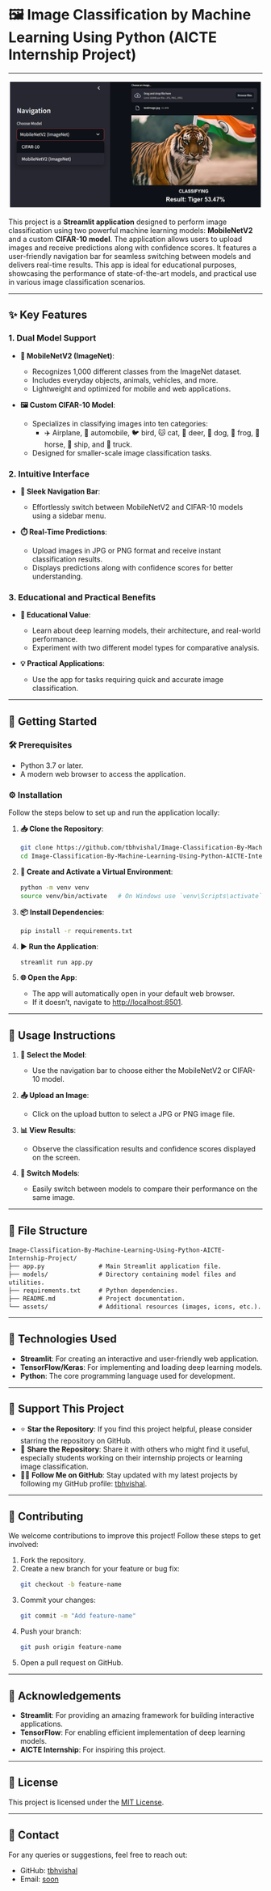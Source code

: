 
# 🖼️ Image Classification by Machine Learning Using Python (AICTE Internship Project)
---
![test](test.png)

This project is a **Streamlit application** designed to perform image classification using two powerful machine learning models: **MobileNetV2** and a custom **CIFAR-10 model**. The application allows users to upload images and receive predictions along with confidence scores. It features a user-friendly navigation bar for seamless switching between models and delivers real-time results. This app is ideal for educational purposes, showcasing the performance of state-of-the-art models, and practical use in various image classification scenarios.

---

## **✨ Key Features**

### 1. **Dual Model Support**

- **📱 MobileNetV2 (ImageNet)**:
  - Recognizes 1,000 different classes from the ImageNet dataset.
  - Includes everyday objects, animals, vehicles, and more.
  - Lightweight and optimized for mobile and web applications.

- **🖼️ Custom CIFAR-10 Model**:
  - Specializes in classifying images into ten categories: 
    - ✈️ Airplane, 🚗 automobile, 🐦 bird, 🐱 cat, 🦌 deer, 🐶 dog, 🐸 frog, 🐴 horse, 🚢 ship, and 🚚 truck.
  - Designed for smaller-scale image classification tasks.

### 2. **Intuitive Interface**

- **🔀 Sleek Navigation Bar**:
  - Effortlessly switch between MobileNetV2 and CIFAR-10 models using a sidebar menu.

- **⏱️ Real-Time Predictions**:
  - Upload images in JPG or PNG format and receive instant classification results.
  - Displays predictions along with confidence scores for better understanding.

### 3. **Educational and Practical Benefits**

- **📘 Educational Value**:
  - Learn about deep learning models, their architecture, and real-world performance.
  - Experiment with two different model types for comparative analysis.

- **💡 Practical Applications**:
  - Use the app for tasks requiring quick and accurate image classification.

---

## **🚀 Getting Started**

### **🛠️ Prerequisites**
- Python 3.7 or later.
- A modern web browser to access the application.

### **⚙️ Installation**

Follow the steps below to set up and run the application locally:

1. **📥 Clone the Repository**:
   ```bash
   git clone https://github.com/tbhvishal/Image-Classification-By-Machine-Learning-Using-Python-AICTE-Internship-Project.git
   cd Image-Classification-By-Machine-Learning-Using-Python-AICTE-Internship-Project
   ```

2. **🔧 Create and Activate a Virtual Environment**:
   ```bash
   python -m venv venv
   source venv/bin/activate   # On Windows use `venv\Scripts\activate`
   ```

3. **📦 Install Dependencies**:
   ```bash
   pip install -r requirements.txt
   ```

4. **▶️ Run the Application**:
   ```bash
   streamlit run app.py
   ```

5. **🌐 Open the App**:
   - The app will automatically open in your default web browser.
   - If it doesn’t, navigate to [http://localhost:8501](http://localhost:8501).

---

## **📖 Usage Instructions**

1. **🔘 Select the Model**:
   - Use the navigation bar to choose either the MobileNetV2 or CIFAR-10 model.

2. **📤 Upload an Image**:
   - Click on the upload button to select a JPG or PNG image file.

3. **📊 View Results**:
   - Observe the classification results and confidence scores displayed on the screen.

4. **🔄 Switch Models**:
   - Easily switch between models to compare their performance on the same image.

---

## **📂 File Structure**

```
Image-Classification-By-Machine-Learning-Using-Python-AICTE-Internship-Project/
├── app.py               # Main Streamlit application file.
├── models/              # Directory containing model files and utilities.
├── requirements.txt     # Python dependencies.
├── README.md            # Project documentation.
└── assets/              # Additional resources (images, icons, etc.).
```

---

## **🔧 Technologies Used**

- **Streamlit**: For creating an interactive and user-friendly web application.
- **TensorFlow/Keras**: For implementing and loading deep learning models.
- **Python**: The core programming language used for development.

---

## **🤝 Support This Project**

- ⭐ **Star the Repository**: If you find this project helpful, please consider starring the repository on GitHub.
- 🔗 **Share the Repository**: Share it with others who might find it useful, especially students working on their internship projects or learning image classification.
- 👨‍💻 **Follow Me on GitHub**: Stay updated with my latest projects by following my GitHub profile: [tbhvishal](https://github.com/tbhvishal).

---

## **🌟 Contributing**

We welcome contributions to improve this project! Follow these steps to get involved:

1. Fork the repository.
2. Create a new branch for your feature or bug fix:
   ```bash
   git checkout -b feature-name
   ```
3. Commit your changes:
   ```bash
   git commit -m "Add feature-name"
   ```
4. Push your branch:
   ```bash
   git push origin feature-name
   ```
5. Open a pull request on GitHub.

---

## **🙏 Acknowledgements**

- **Streamlit**: For providing an amazing framework for building interactive applications.
- **TensorFlow**: For enabling efficient implementation of deep learning models.
- **AICTE Internship**: For inspiring this project.

---

## **📜 License**

This project is licensed under the [MIT License](LICENSE).

---

## **📧 Contact**

For any queries or suggestions, feel free to reach out:
- GitHub: [tbhvishal](https://github.com/tbhvishal)
- Email: [soon](soon)
